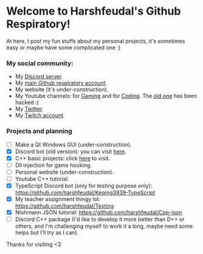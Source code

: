 # Welcome to Harshfeudal's Github Respiratory!

At here, I post my fun stuffs about my personal projects, it's sometimes easy or maybe have some complicated one :)
### My social community:
- My [Discord server](https://discord.gg/6Faaqhaqjs).
- My [main Github respiratory account](https://github.com/harshfeudal).
- My website (it's under-construction).
- My Youtube channels: for [Gaming](https://www.youtube.com/channel/UCnM88rgfYYaN65do-wvWr1w) and for [Coding](https://www.youtube.com/channel/UCh4mfaOFTwHqOMem5b305LA). The [old one](https://www.youtube.com/c/Harshfeudal) has been hacked :(
- My [Twitter](https://twitter.com/harshfeudal0001).
- My [Twitch account](https://www.twitch.tv/harshfeudal).

### Projects and planning
- [ ] Make a Qt Windows GUI (under-construction).
- [x] Discord bot (old version): you can visit [here](https://github.com/harshfeudal/keqing).
- [x] C++ basic projects: click [here](https://github.com/harshfeudal/Cpp-json) to visit.
- [ ] Dll injection for game hooking.
- [ ] Personal website (under-construction).
- [ ] Youtube C++ tutorial.
- [x] TypeScript Discord bot (only for testing purpose only): https://github.com/harshfeudal/Keqing3939-TypeScript
- [x] My teacher assignment thingy lol: https://github.com/harshfeudal/Testing
- [x] Nlohmann JSON tutorial: https://github.com/harshfeudal/Cpp-json
- [ ] Discord C++ package (I'd like to develop it more better than D++ or others, and I'm challenging myself to work it a long, maybe need some helps but I'll try as I can).

Thanks for visiting <3
